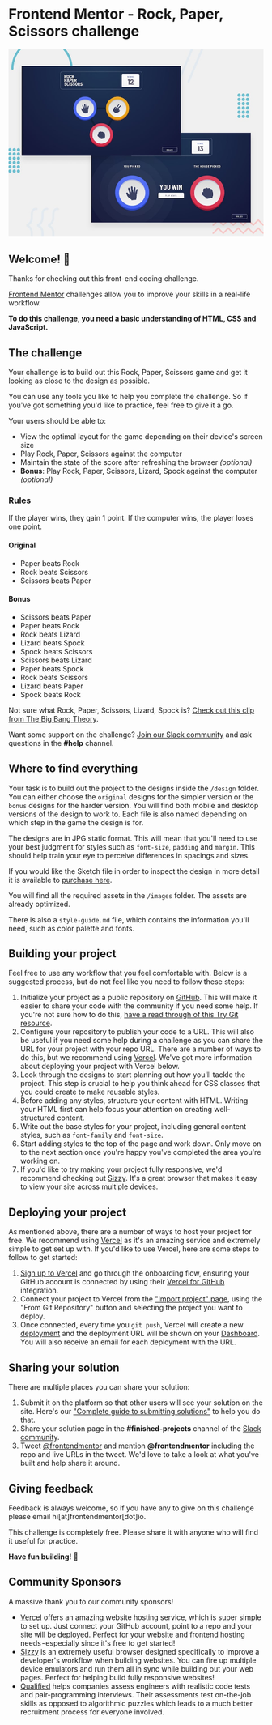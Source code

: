 # Frontend Mentor - Rock, Paper, Scissors challenge



![Design preview for the Rock, Paper, Scissors coding challenge](./design/desktop-preview.jpg)

## Welcome! 👋

Thanks for checking out this front-end coding challenge.

[Frontend Mentor](https://www.frontendmentor.io) challenges allow you to improve your skills in a real-life workflow.

**To do this challenge, you need a basic understanding of HTML, CSS and JavaScript.**

## The challenge

Your challenge is to build out this Rock, Paper, Scissors game and get it looking as close to the design as possible.

You can use any tools you like to help you complete the challenge. So if you've got something you'd like to practice, feel free to give it a go.

Your users should be able to:

- View the optimal layout for the game depending on their device's screen size
- Play Rock, Paper, Scissors against the computer
- Maintain the state of the score after refreshing the browser _(optional)_
- **Bonus**: Play Rock, Paper, Scissors, Lizard, Spock against the computer _(optional)_

### Rules

If the player wins, they gain 1 point. If the computer wins, the player loses one point.

#### Original

- Paper beats Rock
- Rock beats Scissors
- Scissors beats Paper

#### Bonus

- Scissors beats Paper
- Paper beats Rock
- Rock beats Lizard
- Lizard beats Spock
- Spock beats Scissors
- Scissors beats Lizard
- Paper beats Spock
- Rock beats Scissors
- Lizard beats Paper
- Spock beats Rock

Not sure what Rock, Paper, Scissors, Lizard, Spock is? [Check out this clip from The Big Bang Theory](https://www.youtube.com/watch?v=iSHPVCBsnLw).

Want some support on the challenge? [Join our Slack community](https://www.frontendmentor.io/slack) and ask questions in the **#help** channel.

## Where to find everything

Your task is to build out the project to the designs inside the `/design` folder. You can either choose the `original` designs for the simpler version or the `bonus` designs for the harder version. You will find both mobile and desktop versions of the design to work to. Each file is also named depending on which step in the game the design is for.

The designs are in JPG static format. This will mean that you'll need to use your best judgment for styles such as `font-size`, `padding` and `margin`. This should help train your eye to perceive differences in spacings and sizes.

If you would like the Sketch file in order to inspect the design in more detail it is available to [purchase here](https://bmc.xyz/l/CYkacn7bV).

You will find all the required assets in the `/images` folder. The assets are already optimized.

There is also a `style-guide.md` file, which contains the information you'll need, such as color palette and fonts.

## Building your project

Feel free to use any workflow that you feel comfortable with. Below is a suggested process, but do not feel like you need to follow these steps:

1. Initialize your project as a public repository on [GitHub](https://github.com/). This will make it easier to share your code with the community if you need some help. If you're not sure how to do this, [have a read through of this Try Git resource](https://try.github.io/).
2. Configure your repository to publish your code to a URL. This will also be useful if you need some help during a challenge as you can share the URL for your project with your repo URL. There are a number of ways to do this, but we recommend using [Vercel](https://bit.ly/fem-vercel). We've got more information about deploying your project with Vercel below.
3. Look through the designs to start planning out how you'll tackle the project. This step is crucial to help you think ahead for CSS classes that you could create to make reusable styles.
4. Before adding any styles, structure your content with HTML. Writing your HTML first can help focus your attention on creating well-structured content.
5. Write out the base styles for your project, including general content styles, such as `font-family` and `font-size`.
6. Start adding styles to the top of the page and work down. Only move on to the next section once you're happy you've completed the area you're working on.
7. If you'd like to try making your project fully responsive, we'd recommend checking out [Sizzy](https://bit.ly/fm-sizzy). It's a great browser that makes it easy to view your site across multiple devices.

## Deploying your project

As mentioned above, there are a number of ways to host your project for free. We recommend using [Vercel](https://bit.ly/fem-vercel) as it's an amazing service and extremely simple to get set up with. If you'd like to use Vercel, here are some steps to follow to get started:

1. [Sign up to Vercel](https://bit.ly/fem-vercel-signup) and go through the onboarding flow, ensuring your GitHub account is connected by using their [Vercel for GitHub](https://vercel.com/docs/v2/git-integrations/vercel-for-github) integration.
2. Connect your project to Vercel from the ["Import project" page](https://vercel.com/import), using the "From Git Repository" button and selecting the project you want to deploy.
3. Once connected, every time you `git push`, Vercel will create a new [deployment](https://vercel.com/docs/v2/platform/deployments) and the deployment URL will be shown on your [Dashboard](https://vercel.com/dashboard). You will also receive an email for each deployment with the URL.

## Sharing your solution

There are multiple places you can share your solution:

1. Submit it on the platform so that other users will see your solution on the site. Here's our ["Complete guide to submitting solutions"](https://medium.com/frontend-mentor/a-complete-guide-to-submitting-solutions-on-frontend-mentor-ac6384162248) to help you do that.
2. Share your solution page in the **#finished-projects** channel of the [Slack community](https://www.frontendmentor.io/slack).
3. Tweet [@frontendmentor](https://twitter.com/frontendmentor) and mention **@frontendmentor** including the repo and live URLs in the tweet. We'd love to take a look at what you've built and help share it around.

## Giving feedback

Feedback is always welcome, so if you have any to give on this challenge please email hi[at]frontendmentor[dot]io.

This challenge is completely free. Please share it with anyone who will find it useful for practice.

**Have fun building!** 🚀

## Community Sponsors

A massive thank you to our community sponsors!

- [Vercel](https://bit.ly/fem-vercel) offers an amazing website hosting service, which is super simple to set up. Just connect your GitHub account, point to a repo and your site will be deployed. Perfect for your website and frontend hosting needs - especially since it's free to get started!
- [Sizzy](https://bit.ly/fm-sizzy) is an extremely useful browser designed specifically to improve a developer's workflow when building websites. You can fire up multiple device emulators and run them all in sync while building out your web pages. Perfect for helping build fully responsive websites!
- [Qualified](https://bit.ly/fem-qualified) helps companies assess engineers with realistic code tests and pair-programming interviews. Their assessments test on-the-job skills as opposed to algorithmic puzzles which leads to a much better recruitment process for everyone involved.
